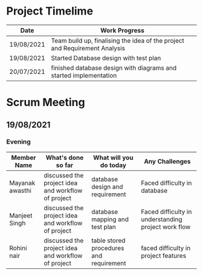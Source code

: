 # Project Timelime
Date | Work Progress
------|----------
19/08/2021 | Team build up, finalising the idea of the project and Requirement Analysis
19/08/2021 | Started Database design with test plan 
20/07/2021 | finished database design with diagrams and started implementation


# Scrum Meeting
## 19/08/2021
### Evening 
Member Name| What's done so far | What will you do today  | Any Challenges
------|----------|--------- |----------
Mayanak awasthi |discussed the project idea and workflow of project| database design and requirement |Faced difficulty in database 
Manjeet Singh |discussed the project idea and workflow of project |  database mapping and test plan |Faced difficulty in understanding project work flow 
Rohini nair |discussed the project idea and workflow of project | table stored procedures and requirement  |faced difficulty in  project features



